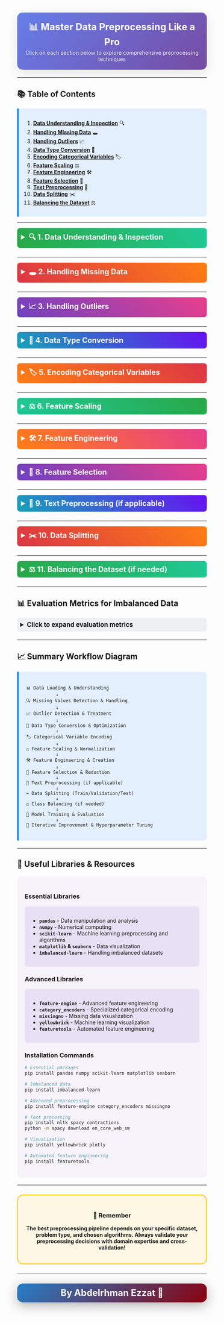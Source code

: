 <div style="background: linear-gradient(135deg, #667eea 0%, #764ba2 100%); 
            color: white; 
            padding: 20px; 
            border-radius: 15px; 
            margin: 20px 0; 
            text-align: center;
            box-shadow: 0 8px 32px rgba(0,0,0,0.1);">
    <h2 style="margin: 0; font-size: 1.8em;">📊 Master Data Preprocessing Like a Pro</h2>
    <p style="margin: 5px 0 0 0; opacity: 0.9;">Click on each section below to explore comprehensive preprocessing techniques</p>
</div>

---

## 📚 **Table of Contents**
<div style="background: rgba(0,123,255,0.1); 
            border-left: 4px solid #007bff; 
            padding: 15px; 
            margin: 15px 0; 
            border-radius: 0 10px 10px 0;">

1. **[Data Understanding & Inspection](#1-data-understanding--inspection)** 🔍
2. **[Handling Missing Data](#2-handling-missing-data)** 🕳️
3. **[Handling Outliers](#3-handling-outliers)** 📈
4. **[Data Type Conversion](#4-data-type-conversion)** 🔄
5. **[Encoding Categorical Variables](#5-encoding-categorical-variables)** 🏷️
6. **[Feature Scaling](#6-feature-scaling)** ⚖️
7. **[Feature Engineering](#7-feature-engineering)** 🛠️
8. **[Feature Selection](#8-feature-selection)** 🎯
9. **[Text Preprocessing](#9-text-preprocessing)** 📝
10. **[Data Splitting](#10-data-splitting)** ✂️
11. **[Balancing the Dataset](#11-balancing-the-dataset)** ⚖️

</div>

---

<details>
<summary style="font-size: 1.4em; font-weight: bold; cursor: pointer; padding: 10px; background: linear-gradient(45deg, #28a745, #20c997); color: white; border-radius: 8px; margin: 10px 0;">
    🔍 1. Data Understanding & Inspection
</summary>

<div style="padding: 20px; background: rgba(40, 167, 69, 0.05); border-radius: 10px; margin: 10px 0;">

### **Purpose** 
Get familiar with your dataset structure and identify potential issues early.

### **🎯 Key Steps**
- Load the dataset using appropriate libraries (`pandas`, `numpy`)
- Understand the structure: `.shape`, `.info()`, `.describe()`
- Visual inspection: `.head()`, `.tail()`, `.sample()`
- Identify data types (numerical, categorical, datetime, text, etc.)
- Check for duplicate records

### **✅ Best Practices**
<div style="background: rgba(255, 193, 7, 0.1); border-left: 4px solid #ffc107; padding: 15px; margin: 15px 0;">

- 👉 **Always start with data profiling**
- 👉 **Document your findings**
- 👉 **Look for patterns in missing data**
- 👉 **Check data consistency across columns**

</div>

### **💻 Code Example**
```python
import pandas as pd
import numpy as np
import matplotlib.pyplot as plt
import seaborn as sns

# Load data
df = pd.read_csv('dataset.csv')

# Basic inspection
print(f"Dataset shape    : {df.shape}")
print(f"Dataset info     : {df.info()}")
print(f"Basic statistics :\n{df.describe()}")
print(f"Random sample    :\n{df.sample(5)}")
print(f"Missing values   :\n{df.isnull().sum()}")
print(f"Duplicated rows  : {df.duplicated().sum()}")

# Visual inspection
display(df.head())
display(df.tail())
display(df.sample(5))  # Random sample

# Quick visualization
fig, axes = plt.subplots(2, 2, figsize=(15, 10))
df.hist(bins=20, ax=axes.flatten()[:len(df.select_dtypes(include=[np.number]).columns)])
plt.tight_layout()
plt.show()
```

</div>
</details>

---

<details>
<summary style="font-size: 1.4em; font-weight: bold; cursor: pointer; padding: 10px; background: linear-gradient(45deg, #dc3545, #fd7e14); color: white; border-radius: 8px; margin: 10px 0;">
    🕳️ 2. Handling Missing Data
</summary>

<div style="padding: 20px; background: rgba(220, 53, 69, 0.05); border-radius: 10px; margin: 10px 0;">

### **Purpose**
Deal with incomplete data that can negatively impact model performance.

### **🔍 Detection Methods**
```python
# Count missing values
df.isnull().sum()
df.isnull().sum().sum()  # Total missing values

# Visualize missing patterns
import missingno as msno
msno.matrix(df)
msno.heatmap(df)
```

### **🛠️ Strategies**

#### **1️⃣ Deletion Approach**
<div style="background: rgba(220, 53, 69, 0.1); border-left: 4px solid #dc3545; padding: 10px; margin: 10px 0;">

- **Drop rows**: When missing data is random and dataset is large ⚠️
- **Drop columns**: When >70% values are missing ⚠️

</div>

#### **2️⃣ Imputation Approach**

**📊 Numerical Data:**
- **Mean** (for normal distribution)
- **Median** (for skewed data, robust to outliers)
- **Mode** (for categorical-like numerical data)

**🏷️ Categorical Data:**
- **Mode** (most frequent value)
- **Create "Unknown" category**

**🚀 Advanced Methods:**
- **KNN Imputation**
- **Iterative Imputation**
- **Forward/Backward fill** (for time series)

### **💻 Implementation**
```python
from sklearn.impute import SimpleImputer, KNNImputer, IterativeImputer
import missingno as msno

# Visualize missing values
msno.matrix(df)
plt.show()

# Simple imputation for numerical data
numerical_cols = df.select_dtypes(include=[np.number]).columns
imputer = SimpleImputer(strategy='median')
df[numerical_cols] = imputer.fit_transform(df[numerical_cols])

# Simple imputation for categorical data
categorical_cols = df.select_dtypes(include=['object']).columns
cat_imputer = SimpleImputer(strategy='most_frequent')
df[categorical_cols] = cat_imputer.fit_transform(df[categorical_cols])

# KNN imputation (more sophisticated)
knn_imputer = KNNImputer(n_neighbors=5)
df_numeric_knn = knn_imputer.fit_transform(df[numerical_cols])

# Iterative imputation
iterative_imputer = IterativeImputer(random_state=42)
df_iterative = iterative_imputer.fit_transform(df[numerical_cols])
```

<div style="background: rgba(13, 202, 240, 0.1); border-left: 4px solid #0dcaf0; padding: 15px; margin: 15px 0;">

**💡 Pro Tip:** Always analyze the **missing data pattern** before choosing a strategy. Random missing data can be imputed, but systematic missing patterns might indicate data collection issues.

</div>

</div>
</details>

---

<details>
<summary style="font-size: 1.4em; font-weight: bold; cursor: pointer; padding: 10px; background: linear-gradient(45deg, #6f42c1, #e83e8c); color: white; border-radius: 8px; margin: 10px 0;">
    📈 3. Handling Outliers
</summary>

<div style="padding: 20px; background: rgba(111, 66, 193, 0.05); border-radius: 10px; margin: 10px 0;">

### **Purpose**
Identify and handle extreme values that can skew model performance.

### **🔍 Detection Methods**

#### **1️⃣ Visual Methods**
```python
import matplotlib.pyplot as plt
import seaborn as sns

# Box plots
plt.figure(figsize=(12, 8))
df.boxplot()
plt.xticks(rotation=45)
plt.show()

# Individual box plots
for col in numerical_cols:
    plt.figure(figsize=(8, 6))
    sns.boxplot(y=df[col])
    plt.title(f'Box Plot: {col}')
    plt.show()

# Scatter plots
sns.pairplot(df[numerical_cols])
plt.show()

# Histograms
df[numerical_cols].hist(bins=20, figsize=(15, 10))
plt.tight_layout()
plt.show()
```

#### **2️⃣ Statistical Methods**

**📐 IQR Method:** Values beyond Q1-1.5×IQR or Q3+1.5×IQR
**📊 Z-Score:** Values with |z-score| > 3
**🎯 Modified Z-Score:** Using median absolute deviation

### **🛠️ Treatment Options**

<div style="display: grid; grid-template-columns: 1fr 1fr; gap: 15px; margin: 15px 0;">

<div style="background: rgba(111, 66, 193, 0.1); padding: 15px; border-radius: 8px;">
<strong>🗑️ Remove</strong><br>
Delete outlier records
</div>

<div style="background: rgba(111, 66, 193, 0.1); padding: 15px; border-radius: 8px;">
<strong>🔒 Cap/Floor</strong><br>
Set to percentile limits
</div>

<div style="background: rgba(111, 66, 193, 0.1); padding: 15px; border-radius: 8px;">
<strong>🔄 Transform</strong><br>
Log, square root, Box-Cox
</div>

<div style="background: rgba(111, 66, 193, 0.1); padding: 15px; border-radius: 8px;">
<strong>📦 Binning</strong><br>
Convert to categorical ranges
</div>

</div>

### **💻 Implementation**
```python
from scipy import stats
from scipy.stats import boxcox
import numpy as np

def detect_outliers_iqr(df, column):
    """Detect outliers using IQR method"""
    Q1 = df[column].quantile(0.25)
    Q3 = df[column].quantile(0.75)
    IQR = Q3 - Q1
    lower_bound = Q1 - 1.5 * IQR
    upper_bound = Q3 + 1.5 * IQR
    
    outliers = df[(df[column] < lower_bound) | (df[column] > upper_bound)]
    return outliers, lower_bound, upper_bound

def detect_outliers_zscore(df, column, threshold=3):
    """Detect outliers using Z-score method"""
    z_scores = np.abs(stats.zscore(df[column]))
    outliers = df[z_scores > threshold]
    return outliers

# Example: Handle outliers in a specific column
column = 'price'  # Replace with your column name

# Method 1: IQR Method
outliers, lower, upper = detect_outliers_iqr(df, column)
print(f"Outliers detected: {len(outliers)}")
print(f"Lower bound: {lower:.2f}, Upper bound: {upper:.2f}")

# Remove outliers
df_clean = df[(df[column] >= lower) & (df[column] <= upper)]

# Method 2: Winsorization (Cap/Floor)
df[column] = np.clip(df[column], lower, upper)

# Method 3: Z-Score Method
z_scores = np.abs(stats.zscore(df[numerical_cols]))
df_zscore = df[(z_scores < 3).all(axis=1)]

# Method 4: Log transformation for skewed data
df[f'{column}_log'] = np.log1p(df[column])  # log1p = log(1+x)

# Method 5: Box-Cox transformation
df[f'{column}_boxcox'], lambda_param = boxcox(df[column] + 1)  # +1 to handle zeros
```

<div style="background: rgba(255, 193, 7, 0.1); border-left: 4px solid #ffc107; padding: 15px; margin: 15px 0;">

**⚠️ Important:** Don't automatically remove all outliers! Some might represent important patterns or rare but valid cases. Always investigate the context before deciding on treatment.

</div>

</div>
</details>

---

<details>
<summary style="font-size: 1.4em; font-weight: bold; cursor: pointer; padding: 10px; background: linear-gradient(45deg, #17a2b8, #6610f2); color: white; border-radius: 8px; margin: 10px 0;">
    🔄 4. Data Type Conversion
</summary>

<div style="padding: 20px; background: rgba(23, 162, 184, 0.05); border-radius: 10px; margin: 10px 0;">

### **Purpose**
Ensure data types are appropriate for analysis and modeling.

### **🔄 Common Conversions**

<div style="background: rgba(23, 162, 184, 0.1); padding: 15px; border-radius: 8px; margin: 15px 0;">

- Convert `object` to `category` for categorical data (saves memory)
- Convert `strings` to `datetime` for temporal data
- Convert `categorical text labels` to `numerical codes`
- Convert `boolean strings` to `actual boolean type`

</div>

### **✅ Benefits**
- ✅ **Improved memory efficiency**
- ✅ **Better performance in operations**
- ✅ **Enables appropriate statistical operations**

### **💻 Implementation**
```python
import pandas as pd
import numpy as np

# Before optimization - check current memory usage
print("Memory usage before optimization:")
print(df.info(memory_usage='deep'))

# 1. Convert to category (saves memory for repeated strings)
categorical_columns = ['gender', 'city', 'product_category']
for col in categorical_columns:
    if col in df.columns:
        df[col] = df[col].astype('category')

# 2. Convert to datetime
date_columns = ['purchase_date', 'birth_date', 'registration_date']
for col in date_columns:
    if col in df.columns:
        df[col] = pd.to_datetime(df[col], errors='coerce')

# 3. Convert boolean strings
boolean_mappings = {
    'is_premium': {'True': True, 'False': False, 'true': True, 'false': False},
    'is_active': {'Yes': True, 'No': False, 'Y': True, 'N': False}
}

for col, mapping in boolean_mappings.items():
    if col in df.columns:
        df[col] = df[col].map(mapping)

# 4. Optimize numeric types
# Downcast integers
int_columns = df.select_dtypes(include=['int64']).columns
for col in int_columns:
    df[col] = pd.to_numeric(df[col], downcast='integer')

# Downcast floats
float_columns = df.select_dtypes(include=['float64']).columns
for col in float_columns:
    df[col] = pd.to_numeric(df[col], downcast='float')

# 5. Handle mixed data types
def smart_convert(series):
    """Intelligently convert series to appropriate data type"""
    # Try numeric first
    try:
        return pd.to_numeric(series)
    except:
        pass
    
    # Try datetime
    try:
        return pd.to_datetime(series)
    except:
        pass
    
    # Try boolean
    if series.nunique() <= 2:
        unique_vals = series.unique()
        if set(unique_vals).issubset({'True', 'False', 'true', 'false', '1', '0', 1, 0}):
            return series.map({'True': True, 'False': False, 'true': True, 'false': False, '1': True, '0': False, 1: True, 0: False})
    
    # Default to category if few unique values
    if series.nunique() / len(series) < 0.5:
        return series.astype('category')
    
    return series

# Apply smart conversion to object columns
object_columns = df.select_dtypes(include=['object']).columns
for col in object_columns:
    df[col] = smart_convert(df[col])

# After optimization - check memory usage
print("\nMemory usage after optimization:")
print(df.info(memory_usage='deep'))

# Create a memory usage comparison function
def compare_memory_usage(df_before, df_after):
    """Compare memory usage before and after optimization"""
    memory_before = df_before.memory_usage(deep=True).sum()
    memory_after = df_after.memory_usage(deep=True).sum()
    reduction = (memory_before - memory_after) / memory_before * 100
    
    print(f"Memory before: {memory_before / 1024**2:.2f} MB")
    print(f"Memory after:  {memory_after / 1024**2:.2f} MB")
    print(f"Reduction:     {reduction:.1f}%")
```

<div style="background: rgba(40, 167, 69, 0.1); border-left: 4px solid #28a745; padding: 15px; margin: 15px 0;">

**🚀 Pro Tip:** Proper data type conversion can reduce memory usage by 50-90% for large datasets, significantly improving processing speed!

</div>

</div>
</details>

---

<details>
<summary style="font-size: 1.4em; font-weight: bold; cursor: pointer; padding: 10px; background: linear-gradient(45deg, #fd7e14, #dc3545); color: white; border-radius: 8px; margin: 10px 0;">
    🏷️ 5. Encoding Categorical Variables
</summary>

<div style="padding: 20px; background: rgba(253, 126, 20, 0.05); border-radius: 10px; margin: 10px 0;">

### **Purpose**
Convert categorical data into numerical format for machine learning algorithms.

### **🎯 Encoding Methods**

#### **1️⃣ Label Encoding**
<div style="background: rgba(253, 126, 20, 0.1); padding: 15px; border-radius: 8px; margin: 15px 0;">

- **Best for:** Ordinal features (with natural order)
- **Creates:** Single column with integer values
- **Example:** Education level (High School=0, Bachelor=1, Master=2, PhD=3)

</div>

#### **2️⃣ One-Hot Encoding**
<div style="background: rgba(253, 126, 20, 0.1); padding: 15px; border-radius: 8px; margin: 15px 0;">

- **Best for:** Nominal features (no natural order)
- **Creates:** Multiple binary columns
- **Example:** Color (Red, Blue, Green) → 3 binary columns

</div>

#### **3️⃣ Target/Mean Encoding**
<div style="background: rgba(253, 126, 20, 0.1); padding: 15px; border-radius: 8px; margin: 15px 0;">

- **Best for:** High cardinality categorical features
- **Risk:** Data leakage if not done properly
- **Use with:** Cross-validation and regularization

</div>

#### **4️⃣ Binary Encoding**
<div style="background: rgba(253, 126, 20, 0.1); padding: 15px; border-radius: 8px; margin: 15px 0;">

- **Best for:** High cardinality features (more efficient than one-hot)
- **Creates:** Log₂(n) binary columns

</div>

### **📦 Installation**
```bash
pip install category_encoders
```

### **💻 Implementation**
```python
from sklearn.preprocessing import LabelEncoder, OneHotEncoder
import category_encoders as ce
import pandas as pd

# Sample data
df = pd.DataFrame({
    'education': ['High School', 'Bachelor', 'Master', 'PhD', 'Bachelor'],
    'color': ['Red', 'Blue', 'Green', 'Red', 'Blue'],
    'city': ['NYC', 'LA', 'Chicago', 'NYC', 'Boston'],
    'target': [0, 1, 1, 0, 1]
})

# 1. Label Encoding (for ordinal data)
le = LabelEncoder()
education_order = ['High School', 'Bachelor', 'Master', 'PhD']
df['education_encoded'] = df['education'].map({v: i for i, v in enumerate(education_order)})

# Alternative using LabelEncoder
le = LabelEncoder()
df['education_le'] = le.fit_transform(df['education'])
print("Label Encoding mapping:", dict(zip(le.classes_, le.transform(le.classes_))))

# 2. One-Hot Encoding
# Method 1: Using pandas get_dummies
df_onehot = pd.get_dummies(df, columns=['color'], prefix='color', drop_first=True)

# Method 2: Using sklearn OneHotEncoder
ohe = OneHotEncoder(sparse_output=False, drop='first')
color_encoded = ohe.fit_transform(df[['color']])
color_columns = [f'color_{cat}' for cat in ohe.categories_[0][1:]]  # Skip first due to drop='first'
df_ohe = pd.concat([df, pd.DataFrame(color_encoded, columns=color_columns)], axis=1)

# 3. Target Encoding (use with caution - potential data leakage)
target_encoder = ce.TargetEncoder()
df['city_target_encoded'] = target_encoder.fit_transform(df['city'], df['target'])

# 4. Binary Encoding (for high cardinality)
binary_encoder = ce.BinaryEncoder()
df_binary = binary_encoder.fit_transform(df['city'])
df = pd.concat([df, df_binary], axis=1)

# 5. Advanced: Frequency Encoding
def frequency_encoding(series):
    """Encode categories by their frequency"""
    frequency_map = series.value_counts().to_dict()
    return series.map(frequency_map)

df['city_frequency'] = frequency_encoding(df['city'])

# 6. Advanced: Mean Encoding with Cross-Validation (safer)
from sklearn.model_selection import KFold

def safe_target_encoding(X, y, column, n_splits=5):
    """Target encoding with cross-validation to prevent leakage"""
    kf = KFold(n_splits=n_splits, shuffle=True, random_state=42)
    encoded = np.zeros(len(X))
    
    for train_idx, val_idx in kf.split(X):
        train_mean = y.iloc[train_idx].groupby(X[column].iloc[train_idx]).mean()
        encoded[val_idx] = X[column].iloc[val_idx].map(train_mean)
    
    return encoded

# Example usage
df['city_safe_target'] = safe_target_encoding(df, df['target'], 'city')

print("Encoding Results:")
print(df.head())
```

### **📊 Comparison Table**

| Method | Use Case | Pros | Cons |
|--------|----------|------|------|
| **Label Encoding** | Ordinal data | Simple, memory efficient | Assumes order, may mislead algorithms |
| **One-Hot Encoding** | Nominal data (low cardinality) | No false relationships | High dimensionality, sparse matrices |
| **Target Encoding** | High cardinality | Compact, captures target relationship | Risk of overfitting, leakage |
| **Binary Encoding** | High cardinality | More compact than one-hot | Less interpretable |

<div style="background: rgba(220, 53, 69, 0.1); border-left: 4px solid #dc3545; padding: 15px; margin: 15px 0;">

**⚠️ Critical:** Always apply the same encoding transformations to both training and test data using the same fitted encoder to avoid data leakage!

</div>

</div>
</details>

---

<details>
<summary style="font-size: 1.4em; font-weight: bold; cursor: pointer; padding: 10px; background: linear-gradient(45deg, #20c997, #28a745); color: white; border-radius: 8px; margin: 10px 0;">
    ⚖️ 6. Feature Scaling
</summary>

<div style="padding: 20px; background: rgba(32, 201, 151, 0.05); border-radius: 10px; margin: 10px 0;">

### **Purpose**
Normalize feature ranges to prevent algorithms from being biased toward features with larger scales.

### **🎯 When Needed**
<div style="background: rgba(32, 201, 151, 0.1); padding: 15px; border-radius: 8px; margin: 15px 0;">

**✅ Scaling Required:**
- **Distance-based algorithms:** KNN, K-Means, SVM
- **Gradient-based algorithms:** Neural Networks, Logistic Regression
- **Regularized algorithms:** Ridge, Lasso, Elastic Net

**❌ Scaling NOT Needed:**
- **Tree-based algorithms:** Random Forest, Decision Trees, XGBoost

</div>

### **📏 Scaling Methods**

#### **1️⃣ MinMaxScaler**
- **Range:** [0, 1]
- **Formula:** (x - min) / (max - min)
- **Best for:** Bounded data, when you know min/max

#### **2️⃣ StandardScaler (Z-score)**
- **Range:** Mean=0, Std=1
- **Formula:** (x - mean) / std
- **Best for:** Normally distributed data

#### **3️⃣ RobustScaler**
- **Uses:** Median and IQR instead of mean and std
- **Best for:** Data with outliers

### **⚠️ Critical Rule**
<div style="background: rgba(220, 53, 69, 0.1); border-left: 4px solid #dc3545; padding: 15px; margin: 15px 0;">

**⚠️ Remember:** Always fit the scaler on training data only, then transform both training and test data to prevent data leakage!

</div>

### **💻 Implementation**
```python
from sklearn.preprocessing import MinMaxScaler, StandardScaler, RobustScaler
from sklearn.model_selection import train_test_split
import matplotlib.pyplot as plt
import seaborn as sns

# Sample data preparation
X, y = df.drop('target', axis=1), df['target']
X_train, X_test, y_train, y_test = train_test_split(X, y, test_size=0.2, random_state=42)

# Select numerical columns for scaling
numerical_cols = X.select_dtypes(include=[np.number]).columns.tolist()

# 1. MinMax Scaling
minmax_scaler = MinMaxScaler()
minmax_scaler.fit(X_train[numerical_cols])  # Fit only on training data

X_train_minmax = X_train.copy()
X_test_minmax = X_test.copy()
X_train_minmax[numerical_cols] = minmax_scaler.transform(X_train[numerical_cols])
X_test_minmax[numerical_cols] = minmax_scaler.transform(X_test[numerical_cols])

# 2. Standard Scaling
std_scaler = StandardScaler()
std_scaler.fit(X_train[numerical_cols])

X_train_std = X_train.copy()
X_test_std = X_test.copy()
X_train_std[numerical_cols] = std_scaler.transform(X_train[numerical_cols])
X_test_std[numerical_cols] = std_scaler.transform(X_test[numerical_cols])

# 3. Robust Scaling
robust_scaler = RobustScaler()
robust_scaler.fit(X_train[numerical_cols])

X_train_robust = X_train.copy()
X_test_robust = X_test.copy()
X_train_robust[numerical_cols] = robust_scaler.transform(X_train[numerical_cols])
X_test_robust[numerical_cols] = robust_scaler.transform(X_test[numerical_cols])

# Visualization function
def plot_scaling_comparison(original, minmax, standard, robust, feature_name):
    """Compare different scaling methods visually"""
    fig, axes = plt.subplots(2, 2, figsize=(15, 10))
    
    # Original
    axes[0,0].hist(original, bins=30, alpha=0.7)
    axes[0,0].set_title(f'Original {feature_name}')
    axes[0,0].set_ylabel('Frequency')
    
    # MinMax
    axes[0,1].hist(minmax, bins=30, alpha=0.7, color='orange')
    axes[0,1].set_title(f'MinMax Scaled {feature_name}')
    
    # Standard
    axes[1,0].hist(standard, bins=30, alpha=0.7, color='green')
    axes[1,0].set_title(f'Standard Scaled {feature_name}')
    axes[1,0].set_ylabel('Frequency')
    
    # Robust
    axes[1,1].hist(robust, bins=30, alpha=0.7, color='red')
    axes[1,1].set_title(f'Robust Scaled {feature_name}')
    
    plt.tight_layout()
    plt.show()

# Example visualization (replace 'feature_name' with actual column)
if len(numerical_cols) > 0:
    feature = numerical_cols[0]
    plot_scaling_comparison(
        X_train[feature],
        X_train_minmax[feature],
        X_train_std[feature],
        X_train_robust[feature],
        feature
    )

# Statistical comparison
def scaling_stats(original, scaled, method_name):
    """Print statistics for scaled data"""
    print(f"\n{method_name} Scaling Statistics:")
    print(f"Original - Mean: {original.mean():.3f}, Std: {original.std():.3f}")
    print(f"Scaled   - Mean: {scaled.mean():.3f}, Std: {scaled.std():.3f}")
    print(f"Scaled   - Min: {scaled.min():.3f}, Max: {scaled.max():.3f}")

# Compare all scaling methods
for feature in numerical_cols[:1]:  # Compare first numerical feature
    scaling_stats(X_train[feature], X_train_minmax[feature], "MinMax")
    scaling_stats(X_train[feature], X_train_std[feature], "Standard")
    scaling_stats(X_train[feature], X_train_robust[feature], "Robust")
```

### **🎯 Choosing the Right Scaler**

<div style="background: rgba(23, 162, 184, 0.1); padding: 15px; border-radius: 8px; margin: 15px 0;">

| **Scaler** | **Best For** | **Pros** | **Cons** |
|------------|-------------|----------|----------|
| **MinMaxScaler** | Bounded features, uniform distribution | Fixed range [0,1], preserves relationships | Sensitive to outliers |
| **StandardScaler** | Normal distribution, no outliers | Centers data, unit variance | Assumes normal distribution |
| **RobustScaler** | Features with outliers | Robust to outliers | May not scale to [0,1] |

</div>


</div>

</div>
</details>

---

<details>
<summary style="font-size: 1.4em; font-weight: bold; cursor: pointer; padding: 10px; background: linear-gradient(45deg, #fd7e14, #e83e8c); color: white; border-radius: 8px; margin: 10px 0;">
    🛠️ 7. Feature Engineering
</summary>

<div style="padding: 20px; background: rgba(253, 126, 20, 0.05); border-radius: 10px; margin: 10px 0;">

### **Purpose**
Create new features from existing ones to improve model performance and capture domain knowledge.

### **🎯 Common Techniques**

#### **1️⃣ Mathematical Operations**
<div style="background: rgba(253, 126, 20, 0.1); padding: 15px; border-radius: 8px; margin: 15px 0;">

- **Ratios:** income/expense, price/sqft
- **Differences:** current_price - previous_price  
- **Products:** length × width for area
- **Powers:** x², √x for non-linear relationships

</div>

#### **2️⃣ Date/Time Features**
<div style="background: rgba(253, 126, 20, 0.1); padding: 15px; border-radius: 8px; margin: 15px 0;">

- **Extract:** year, month, day, hour, day_of_week
- **Create:** is_weekend, is_holiday, days_since_event
- **Cyclical:** sin/cos transformations for hours, months

</div>

#### **3️⃣ Text Features**
<div style="background: rgba(253, 126, 20, 0.1); padding: 15px; border-radius: 8px; margin: 15px 0;">

- **Length:** character count, word count
- **Patterns:** email domains, phone area codes
- **Sentiment:** positive/negative scoring

</div>

#### **4️⃣ Binning/Discretization**
<div style="background: rgba(253, 126, 20, 0.1); padding: 15px; border-radius: 8px; margin: 15px 0;">

- **Age groups:** 0-18, 19-35, 36-50, 50+
- **Income brackets:** Low, Medium, High
- **Performance tiers:** A, B, C grades

</div>

#### **5️⃣ Polynomial Features**
<div style="background: rgba(253, 126, 20, 0.1); padding: 15px; border-radius: 8px; margin: 15px 0;">

- **Powers:** x², x³ for non-linear patterns
- **Interactions:** x₁×x₂ for feature combinations

</div>

### **🔧 Advanced Tools**
<div style="background: rgba(23, 162, 184, 0.1); border-left: 4px solid #17a2b8; padding: 15px; margin: 15px 0;">

👍 You can also use **Featuretools** for automatic feature engineering

</div>

### **💻 Implementation**
```python
from sklearn.preprocessing import PolynomialFeatures
import pandas as pd
import numpy as np

# Date feature engineering
df['year'] = df['date'].dt.year
df['month'] = df['date'].dt.month
df['day_of_week'] = df['date'].dt.dayofweek
df['is_weekend'] = df['date'].dt.dayofweek >= 5
df['quarter'] = df['date'].dt.quarter

# Cyclical features for time
df['month_sin'] = np.sin(2 * np.pi * df['month'] / 12)
df['month_cos'] = np.cos(2 * np.pi * df['month'] / 12)

# Mathematical operations
df['bmi'] = df['weight'] / (df['height'] ** 2)
df['price_per_sqft'] = df['price'] / df['area']
df['income_expense_ratio'] = df['income'] / df['expense']

# Text features
df['text_length'] = df['description'].str.len()
df['word_count'] = df['description'].str.split().str.len()
df['email_domain'] = df['email'].str.split('@').str[1]

# Binning
df['age_group'] = pd.cut(df['age'], 
                        bins=[0, 18, 35, 50, 100], 
                        labels=['Child', 'Young', 'Adult', 'Senior'])

df['income_bracket'] = pd.qcut(df['income'], 
                              q=3, 
                              labels=['Low', 'Medium', 'High'])

# Polynomial features
poly = PolynomialFeatures(degree=2, include_bias=False)
poly_features = poly.fit_transform(df[['feature1', 'feature2']])
poly_feature_names = poly.get_feature_names_out(['feature1', 'feature2'])

# Create polynomial dataframe
poly_df = pd.DataFrame(poly_features, columns=poly_feature_names)
```

### **💡 Feature Engineering Tips**

<div style="background: rgba(40, 167, 69, 0.1); border-left: 4px solid #28a745; padding: 15px; margin: 15px 0;">

**✅ Best Practices:**
- **Domain Knowledge:** Use business understanding to create meaningful features
- **Validation:** Always validate new features improve model performance  
- **Correlation Check:** Remove highly correlated engineered features
- **Feature Importance:** Use tree-based models to identify valuable features

</div>

</div>
</details>

---

<details>
<summary style="font-size: 1.4em; font-weight: bold; cursor: pointer; padding: 10px; background: linear-gradient(45deg, #6f42c1, #e83e8c); color: white; border-radius: 8px; margin: 10px 0;">
    🎯 8. Feature Selection
</summary>

<div style="padding: 20px; background: rgba(111, 66, 193, 0.05); border-radius: 10px; margin: 10px 0;">

### **Purpose**
Select the most relevant features to improve model performance and reduce overfitting.

### **✅ Benefits**
<div style="background: rgba(111, 66, 193, 0.1); padding: 15px; border-radius: 8px; margin: 15px 0;">

- ✅ **Reduces overfitting**
- ✅ **Improves model interpretability**  
- ✅ **Decreases training time**
- ✅ **Reduces storage requirements**

</div>

### **🔍 Selection Methods**

#### **1️⃣ Filter Methods (Statistical)**
<div style="background: rgba(111, 66, 193, 0.1); padding: 15px; border-radius: 8px; margin: 15px 0;">

- **Correlation Matrix:** Remove highly correlated features (>0.95)
- **Chi-square Test:** For categorical features vs categorical target
- **ANOVA F-test:** For numerical features vs categorical target  
- **Mutual Information:** Measures dependency between features and target

</div>

#### **2️⃣ Wrapper Methods**
<div style="background: rgba(111, 66, 193, 0.1); padding: 15px; border-radius: 8px; margin: 15px 0;">

- **Recursive Feature Elimination (RFE):** Iteratively remove features
- **Forward/Backward Selection:** Add/remove features stepwise

</div>

#### **3️⃣ Embedded Methods**
<div style="background: rgba(111, 66, 193, 0.1); padding: 15px; border-radius: 8px; margin: 15px 0;">

- **L1 Regularization (Lasso):** Automatically selects features
- **Tree-based Feature Importance:** From Random Forest, XGBoost

</div>

### **🔧 Advanced Tip**
<div style="background: rgba(23, 162, 184, 0.1); border-left: 4px solid #17a2b8; padding: 15px; margin: 15px 0;">

You can also use **SelectFromModel** with **Lasso** for automatic feature selection

</div>

### **💻 Implementation**
```python
from sklearn.feature_selection import SelectKBest, chi2, f_classif, RFE, SelectFromModel
from sklearn.ensemble import RandomForestClassifier
from sklearn.linear_model import Lasso
import seaborn as sns
import numpy as np

# 1. Correlation Analysis
corr_matrix = df.corr()
plt.figure(figsize=(12, 10))
sns.heatmap(corr_matrix, annot=True, cmap='coolwarm', center=0)
plt.title('Feature Correlation Matrix')
plt.show()

# Remove highly correlated features
def remove_correlated_features(df, threshold=0.95):
    """Remove features with correlation > threshold"""
    corr_matrix = df.corr().abs()
    upper_triangle = corr_matrix.where(
        np.triu(np.ones(corr_matrix.shape), k=1).astype(bool))
    
    high_corr_features = [column for column in upper_triangle.columns 
                         if any(upper_triangle[column] > threshold)]
    
    return df.drop(columns=high_corr_features), high_corr_features

df_reduced, removed_features = remove_correlated_features(df[numerical_cols])
print(f"Removed highly correlated features: {removed_features}")

# 2. Chi-square for categorical features
chi2_selector = SelectKBest(chi2, k=10)
X_chi2 = chi2_selector.fit_transform(X_categorical, y)
chi2_scores = chi2_selector.scores_
chi2_features = X_categorical.columns[chi2_selector.get_support()]

print("Top Chi-square features:")
feature_scores = list(zip(chi2_features, chi2_scores[chi2_selector.get_support()]))
for feature, score in sorted(feature_scores, key=lambda x: x[1], reverse=True):
    print(f"{feature}: {score:.2f}")

# 3. ANOVA F-test for numerical features
f_selector = SelectKBest(f_classif, k=10)
X_f = f_selector.fit_transform(X_numerical, y)
f_scores = f_selector.scores_
f_features = X_numerical.columns[f_selector.get_support()]

# 4. RFE with Random Forest
rf = RandomForestClassifier(n_estimators=100, random_state=42)
rfe = RFE(estimator=rf, n_features_to_select=10, step=1)
X_rfe = rfe.fit_transform(X, y)

selected_features_rfe = X.columns[rfe.support_]
feature_ranking = rfe.ranking_

print("RFE Selected Features:")
for i, feature in enumerate(selected_features_rfe):
    print(f"{feature}: Rank {feature_ranking[X.columns.get_loc(feature)]}")

# 5. Lasso Feature Selection
lasso = Lasso(alpha=0.01, random_state=42)
lasso_selector = SelectFromModel(lasso)
X_lasso = lasso_selector.fit_transform(X, y)

selected_features_lasso = X.columns[lasso_selector.get_support()]
print(f"Lasso selected {len(selected_features_lasso)} features:")
print(selected_features_lasso.tolist())

# 6. Feature Importance from Random Forest
rf.fit(X, y)
feature_importance = pd.DataFrame({
    'feature': X.columns,
    'importance': rf.feature_importances_
}).sort_values('importance', ascending=False)

print("Top 10 Important Features:")
print(feature_importance.head(10))

# Visualization
plt.figure(figsize=(10, 8))
top_features = feature_importance.head(15)
sns.barplot(data=top_features, y='feature', x='importance')
plt.title('Top 15 Feature Importances (Random Forest)')
plt.xlabel('Importance Score')
plt.tight_layout()
plt.show()
```

### **📊 Feature Selection Comparison**

<div style="background: rgba(111, 66, 193, 0.1); padding: 15px; border-radius: 8px; margin: 15px 0;">

| **Method** | **Type** | **Best For** | **Pros** | **Cons** |
|------------|----------|--------------|----------|----------|
| **Correlation** | Filter | Linear relationships | Fast, simple | Misses non-linear relationships |
| **Chi-square** | Filter | Categorical features | Statistical significance | Only for categorical |
| **ANOVA F-test** | Filter | Numerical features | Statistical foundation | Assumes normal distribution |
| **RFE** | Wrapper | Any algorithm | Algorithm-specific | Computationally expensive |
| **Lasso** | Embedded | Linear models | Automatic selection | Linear assumptions |
| **Tree Importance** | Embedded | Tree models | Handles non-linearity | Model-specific |

</div>

</div>
</details>

---

<details>
<summary style="font-size: 1.4em; font-weight: bold; cursor: pointer; padding: 10px; background: linear-gradient(45deg, #17a2b8, #6610f2); color: white; border-radius: 8px; margin: 10px 0;">
    📝 9. Text Preprocessing (if applicable)
</summary>

<div style="padding: 20px; background: rgba(23, 162, 184, 0.05); border-radius: 10px; margin: 10px 0;">

### **Purpose**
Clean and prepare text data for NLP and machine learning tasks.

### **🔄 Common Steps**

#### **1️⃣ Basic Cleaning**
<div style="background: rgba(23, 162, 184, 0.1); padding: 15px; border-radius: 8px; margin: 15px 0;">

- **Lowercasing:** Convert all text to lowercase
- **Remove punctuation:** Clean special characters  
- **Remove extra whitespace:** Handle spacing issues
- **Handle encoding:** Fix UTF-8, ASCII issues

</div>

#### **2️⃣ Tokenization**
<div style="background: rgba(23, 162, 184, 0.1); padding: 15px; border-radius: 8px; margin: 15px 0;">

- **Split text:** Into individual words/tokens
- **Handle contractions:** don't → do not

</div>

#### **3️⃣ Stopwords Removal**
<div style="background: rgba(23, 162, 184, 0.1); padding: 15px; border-radius: 8px; margin: 15px 0;">

- **Remove common words:** the, and, or, etc.
- **Language-specific:** Use appropriate stopword lists

</div>

#### **4️⃣ Normalization**
<div style="background: rgba(23, 162, 184, 0.1); padding: 15px; border-radius: 8px; margin: 15px 0;">

- **Stemming:** Reduce words to root form (running → run)
- **Lemmatization:** Reduce to dictionary form (better → good)

</div>

#### **5️⃣ Vectorization**
<div style="background: rgba(23, 162, 184, 0.1); padding: 15px; border-radius: 8px; margin: 15px 0;">

- **Bag of Words:** Count frequency of words
- **TF-IDF:** Term frequency-inverse document frequency  
- **Word Embeddings:** Word2Vec, GloVe, FastText

</div>

### **🔧 Advanced Tools**
<div style="background: rgba(40, 167, 69, 0.1); border-left: 4px solid #28a745; padding: 15px; margin: 15px 0;">

👉 You can also use **Contractions** for fixing contractions in text  
👉 You can also use **spaCy** for more advanced text processing

</div>

### **💻 Implementation**
```python
import nltk
from nltk.corpus import stopwords
from nltk.stem import PorterStemmer, WordNetLemmatizer
from sklearn.feature_extraction.text import TfidfVectorizer, CountVectorizer
import re
import contractions
import spacy

# Download required NLTK data
nltk.download('stopwords')
nltk.download('wordnet')
nltk.download('punkt')

# Initialize tools
stop_words = set(stopwords.words('english'))
stemmer = PorterStemmer()
lemmatizer = WordNetLemmatizer()

def preprocess_text(text, use_lemmatizer=False):
    """Comprehensive text preprocessing function"""
    # Handle contractions
    text = contractions.fix(text)
    
    # Lowercase
    text = text.lower()
    
    # Remove URLs, emails, and special patterns
    text = re.sub(r'http\S+|www\S+|https\S+', '', text, flags=re.MULTILINE)
    text = re.sub(r'\S+@\S+', '', text)
    
    # Remove punctuation and numbers
    text = re.sub(r'[^a-zA-Z\s]', '', text)
    
    # Remove extra whitespace
    text = re.sub(r'\s+', ' ', text).strip()
    
    # Tokenize
    tokens = text.split()
    
    # Remove stopwords and apply stemming/lemmatization
    if use_lemmatizer:
        tokens = [lemmatizer.lemmatize(word) for word in tokens 
                 if word not in stop_words and len(word) > 2]
    else:
        tokens = [stemmer.stem(word) for word in tokens 
                 if word not in stop_words and len(word) > 2]
    
    return ' '.join(tokens)

# Apply preprocessing
df['cleaned_text'] = df['text'].apply(lambda x: preprocess_text(x, use_lemmatizer=True))

# Advanced preprocessing with spaCy
nlp = spacy.load('en_core_web_sm')

def spacy_preprocess(text):
    """Advanced preprocessing using spaCy"""
    doc = nlp(text)
    
    # Extract lemmatized tokens, remove stop words and punctuation
    tokens = [token.lemma_.lower() for token in doc 
             if not token.is_stop and not token.is_punct 
             and not token.is_space and len(token.text) > 2]
    
    return ' '.join(tokens)

df['spacy_cleaned'] = df['text'].apply(spacy_preprocess)

# Vectorization
# 1. Bag of Words
bow_vectorizer = CountVectorizer(max_features=1000, ngram_range=(1, 2))
bow_features = bow_vectorizer.fit_transform(df['cleaned_text'])

# 2. TF-IDF
tfidf_vectorizer = TfidfVectorizer(max_features=1000, ngram_range=(1, 2), 
                                  min_df=2, max_df=0.95)
tfidf_features = tfidf_vectorizer.fit_transform(df['cleaned_text'])

# Get feature names
bow_feature_names = bow_vectorizer.get_feature_names_out()
tfidf_feature_names = tfidf_vectorizer.get_feature_names_out()

print(f"Bag of Words features: {bow_features.shape}")
print(f"TF-IDF features: {tfidf_features.shape}")

# Feature analysis
def analyze_text_features(vectorizer, features, feature_names, top_n=10):
    """Analyze most important text features"""
    # Sum features across all documents
    feature_sums = np.array(features.sum(axis=0)).flatten()
    
    # Create feature importance dataframe
    feature_importance = pd.DataFrame({
        'feature': feature_names,
        'importance': feature_sums
    }).sort_values('importance', ascending=False)
    
    print(f"Top {top_n} most frequent features:")
    print(feature_importance.head(top_n))
    
    return feature_importance

# Analyze features
bow_importance = analyze_text_features(bow_vectorizer, bow_features, bow_feature_names)
tfidf_importance = analyze_text_features(tfidf_vectorizer, tfidf_features, tfidf_feature_names)
```

### **📊 Text Preprocessing Comparison**

<div style="background: rgba(23, 162, 184, 0.1); padding: 15px; border-radius: 8px; margin: 15px 0;">

| **Method** | **Purpose** | **Pros** | **Cons** |
|------------|-------------|----------|----------|
| **Stemming** | Root form reduction | Fast, simple | Can be aggressive, lose meaning |
| **Lemmatization** | Dictionary form | Maintains meaning | Slower, requires POS tags |
| **Bag of Words** | Word frequency | Simple, interpretable | Loses word order, sparse |
| **TF-IDF** | Weighted frequency | Reduces common word impact | Still loses context |
| **Word Embeddings** | Dense representations | Captures semantics | Requires pre-training |

</div>

</div>
</details>

---

<details>
<summary style="font-size: 1.4em; font-weight: bold; cursor: pointer; padding: 10px; background: linear-gradient(45deg, #dc3545, #fd7e14); color: white; border-radius: 8px; margin: 10px 0;">
    ✂️ 10. Data Splitting
</summary>

<div style="padding: 20px; background: rgba(220, 53, 69, 0.05); border-radius: 10px; margin: 10px 0;">

### **Purpose**
Separate data into training and testing sets to evaluate model performance on unseen data.

### **📊 Common Split Ratios**
<div style="background: rgba(220, 53, 69, 0.1); padding: 15px; border-radius: 8px; margin: 15px 0;">

- **80/20** (Train/Test)
- **70/30** (Train/Test)  
- **60/20/20** (Train/Validation/Test)

</div>

### **🔄 Types of Splitting**

#### **1️⃣ Random Split**
<div style="background: rgba(220, 53, 69, 0.1); padding: 15px; border-radius: 8px; margin: 15px 0;">

- **Good for:** Independent observations
- **Use:** `train_test_split()`

</div>

#### **2️⃣ Stratified Split**
<div style="background: rgba(220, 53, 69, 0.1); padding: 15px; border-radius: 8px; margin: 15px 0;">

- **Good for:** Imbalanced datasets
- **Maintains:** Class distribution in both sets

</div>

#### **3️⃣ Time-based Split**
<div style="background: rgba(220, 53, 69, 0.1); padding: 15px; border-radius: 8px; margin: 15px 0;">

- **Good for:** Time series data
- **Rule:** Train on past, test on future

</div>

#### **4️⃣ Cross-validation**
<div style="background: rgba(220, 53, 69, 0.1); padding: 15px; border-radius: 8px; margin: 15px 0;">

- **K-fold:** Split data into k folds
- **Stratified K-fold:** Maintains class distribution
- **Time series split:** Respects temporal order

</div>

### **⚠️ Important Note**
<div style="background: rgba(255, 193, 7, 0.1); border-left: 4px solid #ffc107; padding: 15px; margin: 15px 0;">

Use `cross_val_score` or `cross_validate` for model evaluation across folds.

</div>

### **💻 Implementation**
```python
from sklearn.model_selection import (train_test_split, StratifiedKFold, 
                                   TimeSeriesSplit, cross_val_score, 
                                   GridSearchCV)
import numpy as np

# 1. Basic random split
X_train, X_test, y_train, y_test = train_test_split(
    X, y, test_size=0.2, random_state=42)

print(f"Training set size: {X_train.shape}")
print(f"Test set size: {X_test.shape}")

# 2. Stratified split for imbalanced data
X_train_strat, X_test_strat, y_train_strat, y_test_strat = train_test_split(
    X, y, test_size=0.2, stratify=y, random_state=42)

# Check class distribution
print("Original distribution:", np.bincount(y) / len(y))
print("Training distribution:", np.bincount(y_train_strat) / len(y_train_strat))
print("Test distribution:", np.bincount(y_test_strat) / len(y_test_strat))

# 3. Three-way split (Train/Validation/Test)
X_temp, X_test, y_temp, y_test = train_test_split(
    X, y, test_size=0.2, random_state=42, stratify=y)

X_train, X_val, y_train, y_val = train_test_split(
    X_temp, y_temp, test_size=0.25, random_state=42, stratify=y_temp)  # 0.25 * 0.8 = 0.2

print(f"Training: {len(X_train)} ({len(X_train)/len(X)*100:.1f}%)")
print(f"Validation: {len(X_val)} ({len(X_val)/len(X)*100:.1f}%)")
print(f"Test: {len(X_test)} ({len(X_test)/len(X)*100:.1f}%)")

# 4. Time series split
if 'date' in df.columns:
    # Sort by date
    df_sorted = df.sort_values('date')
    
    # Manual time-based split
    train_size = int(0.8 * len(df_sorted))
    train_data = df_sorted[:train_size]
    test_data = df_sorted[train_size:]
    
    print(f"Training period: {train_data['date'].min()} to {train_data['date'].max()}")
    print(f"Test period: {test_data['date'].min()} to {test_data['date'].max()}")

# Time series cross-validation
tscv = TimeSeriesSplit(n_splits=5)
for fold, (train_idx, test_idx) in enumerate(tscv.split(X)):
    X_train_fold, X_test_fold = X.iloc[train_idx], X.iloc[test_idx]
    y_train_fold, y_test_fold = y.iloc[train_idx], y.iloc[test_idx]
    
    print(f"Fold {fold+1}: Train size={len(X_train_fold)}, Test size={len(X_test_fold)}")

# 5. K-Fold Cross-Validation
from sklearn.ensemble import RandomForestClassifier

# Standard K-Fold
cv_scores = cross_val_score(RandomForestClassifier(random_state=42), 
                           X, y, cv=5, scoring='accuracy')
print(f"CV Accuracy: {cv_scores.mean():.3f} (+/- {cv_scores.std() * 2:.3f})")

# Stratified K-Fold
skf = StratifiedKFold(n_splits=5, shuffle=True, random_state=42)
strat_scores = cross_val_score(RandomForestClassifier(random_state=42), 
                              X, y, cv=skf, scoring='accuracy')
print(f"Stratified CV Accuracy: {strat_scores.mean():.3f} (+/- {strat_scores.std() * 2:.3f})")

# 6. Cross-validation with multiple metrics
from sklearn.model_selection import cross_validate

scoring = ['accuracy', 'precision_macro', 'recall_macro', 'f1_macro']
cv_results = cross_validate(RandomForestClassifier(random_state=42), 
                           X, y, cv=5, scoring=scoring)

for metric in scoring:
    scores = cv_results[f'test_{metric}']
    print(f"{metric.upper()}: {scores.mean():.3f} (+/- {scores.std() * 2:.3f})")
```

### **📊 Cross-Validation Strategies**

<div style="background: rgba(220, 53, 69, 0.1); padding: 15px; border-radius: 8px; margin: 15px 0;">

| **Strategy** | **Use Case** | **Pros** | **Cons** |
|--------------|--------------|----------|----------|
| **K-Fold** | General purpose | Robust estimates | May not preserve class distribution |
| **Stratified K-Fold** | Imbalanced data | Preserves class ratios | Requires categorical target |
| **Time Series Split** | Temporal data | Respects time order | Smaller training sets in early folds |
| **Leave-One-Out** | Small datasets | Maximum training data | Computationally expensive |

</div>

</div>
</details>

---

<details>
<summary style="font-size: 1.4em; font-weight: bold; cursor: pointer; padding: 10px; background: linear-gradient(45deg, #28a745, #20c997); color: white; border-radius: 8px; margin: 10px 0;">
    ⚖️ 11. Balancing the Dataset (if needed)
</summary>

<div style="padding: 20px; background: rgba(40, 167, 69, 0.05); border-radius: 10px; margin: 10px 0;">

### **Purpose**
Address class imbalance that can lead to biased model predictions.

### **🎯 When to Use**
<div style="background: rgba(40, 167, 69, 0.1); padding: 15px; border-radius: 8px; margin: 15px 0;">

- 👉 **Imbalanced classification problems**
- 👉 **Minority class < 10–20% of total data**
- 👉 **When accuracy alone is not sufficient** (e.g., fraud detection, medical diagnosis)

</div>

### **🔄 Techniques**

#### **1️⃣ Oversampling**
<div style="background: rgba(40, 167, 69, 0.1); padding: 15px; border-radius: 8px; margin: 15px 0;">

- **SMOTE** (Synthetic Minority Oversampling Technique): Creates synthetic samples from the minority class
- **ADASYN**: Adaptive version of SMOTE, focuses more on difficult examples
- **Random Oversampling**: Duplicates existing samples from the minority class
- **BorderlineSMOTE**: Oversamples near the decision boundary

</div>

#### **2️⃣ Undersampling**
<div style="background: rgba(40, 167, 69, 0.1); padding: 15px; border-radius: 8px; margin: 15px 0;">

- **Random Undersampling**: Removes samples from the majority class
- **Tomek Links**: Removes majority samples that are borderline
- **Edited Nearest Neighbors**: Removes noisy or ambiguous samples

</div>

#### **3️⃣ Algorithmic Approaches**
<div style="background: rgba(40, 167, 69, 0.1); padding: 15px; border-radius: 8px; margin: 15px 0;">

- **Class Weights**: Increase penalty for misclassifying minority class
- **Cost-sensitive Learning**: Custom loss functions for imbalance
- **Ensemble Methods**: Use balanced subsets in ensemble models (e.g., BalancedRandomForest)

</div>

### **🔄 Avoiding Data Leakage with imblearn.pipeline**

<div style="background: rgba(220, 53, 69, 0.1); border-left: 4px solid #dc3545; padding: 15px; margin: 15px 0;">

When oversampling is done **before** splitting data (train/test), it leaks information from the test set into training.  
To prevent this, use `imblearn.pipeline.Pipeline` to perform oversampling **inside the cross-validation loop**:

</div>

### **💻 Implementation**
```python
from imblearn.over_sampling import SMOTE, ADASYN, RandomOverSampler, BorderlineSMOTE
from imblearn.under_sampling import RandomUnderSampler, TomekLinks, EditedNearestNeighbours
from imblearn.pipeline import Pipeline
from sklearn.ensemble import RandomForestClassifier
from sklearn.model_selection import cross_val_score
from collections import Counter
import numpy as np

# Check original distribution
print("Original distribution:", Counter(y))

# 1. SMOTE Oversampling
smote = SMOTE(random_state=42)
X_smote, y_smote = smote.fit_resample(X, y)
print("After SMOTE:", Counter(y_smote))

# 2. ADASYN (Adaptive Synthetic Sampling)
adasyn = ADASYN(random_state=42)
X_adasyn, y_adasyn = adasyn.fit_resample(X, y)
print("After ADASYN:", Counter(y_adasyn))

# 3. Random Oversampling
ros = RandomOverSampler(random_state=42)
X_ros, y_ros = ros.fit_resample(X, y)
print("After Random Oversampling:", Counter(y_ros))

# 4. Borderline SMOTE
borderline_smote = BorderlineSMOTE(random_state=42)
X_borderline, y_borderline = borderline_smote.fit_resample(X, y)
print("After Borderline SMOTE:", Counter(y_borderline))

# 5. Random Undersampling
rus = RandomUnderSampler(random_state=42)
X_rus, y_rus = rus.fit_resample(X, y)
print("After Random Undersampling:", Counter(y_rus))

# 6. Tomek Links
tomek = TomekLinks()
X_tomek, y_tomek = tomek.fit_resample(X, y)
print("After Tomek Links:", Counter(y_tomek))

# 7. Safe Pipeline with Cross-Validation (RECOMMENDED)
# Build pipeline with oversampling and classifier
pipeline = Pipeline([
    ('smote', SMOTE(random_state=42)),
    ('classifier', RandomForestClassifier(class_weight='balanced', random_state=42))
])

# Cross-validation with safe oversampling inside folds
scores = cross_val_score(pipeline, X, y, cv=5, scoring='f1_macro')
print(f"Pipeline F1 Scores: {scores}")
print(f"Average F1: {scores.mean():.3f} (+/- {scores.std() * 2:.3f})")

# 8. Class Weights Approach (Alternative to sampling)
# This doesn't change the data size, just adjusts algorithm behavior
rf_balanced = RandomForestClassifier(class_weight='balanced', random_state=42)
balanced_scores = cross_val_score(rf_balanced, X, y, cv=5, scoring='f1_macro')
print(f"Balanced RF F1: {balanced_scores.mean():.3f} (+/- {balanced_scores.std() * 2:.3f})")

# 9. Custom class weights
class_weights = {0: 1, 1: 10}  # Give 10x weight to minority class
rf_custom = RandomForestClassifier(class_weight=class_weights, random_state=42)
custom_scores = cross_val_score(rf_custom, X, y, cv=5, scoring='f1_macro')
print(f"Custom Weighted RF F1: {custom_scores.mean():.3f} (+/- {custom_scores.std() * 2:.3f})")

# 10. Comparison of methods
methods = {
    'Original': (X, y),
    'SMOTE': (X_smote, y_smote),
    'ADASYN': (X_adasyn, y_adasyn),
    'Random Oversample': (X_ros, y_ros),
    'Random Undersample': (X_rus, y_rus)
}

results = {}
for name, (X_method, y_method) in methods.items():
    if name == 'Original':
        clf = RandomForestClassifier(class_weight='balanced', random_state=42)
    else:
        clf = RandomForestClassifier(random_state=42)
    
    scores = cross_val_score(clf, X_method, y_method, cv=5, scoring='f1_macro')
    results[name] = scores.mean()

# Display results
print("\nMethod Comparison (F1-Score):")
for method, score in sorted(results.items(), key=lambda x: x[1], reverse=True):
    print(f"{method:20}: {score:.3f}")
```

### **📊 Sampling Methods Comparison**

<div style="background: rgba(40, 167, 69, 0.1); padding: 15px; border-radius: 8px; margin: 15px 0;">

| **Method** | **Type** | **Pros** | **Cons** |
|------------|----------|----------|----------|
| **SMOTE** | Oversample | Creates realistic synthetic samples | May create noise in complex datasets |
| **ADASYN** | Oversample | Focuses on difficult cases | Can increase class overlap |
| **Random Oversample** | Oversample | Simple, preserves all information | Risk of overfitting |
| **Random Undersample** | Undersample | Reduces training time | Loss of potentially useful information |
| **Tomek Links** | Undersample | Removes borderline cases | May remove useful boundary information |
| **Class Weights** | Algorithmic | No data modification | Algorithm-dependent effectiveness |

</div>

</div>
</details>

---

## 📊 **Evaluation Metrics for Imbalanced Data**

<details>
<summary style="font-size: 1.2em; font-weight: bold; cursor: pointer; padding: 8px; background: rgba(108, 117, 125, 0.1); border-radius: 6px; margin: 8px 0;">
    Click to expand evaluation metrics
</summary>

<div style="padding: 15px; background: rgba(108, 117, 125, 0.05); border-radius: 8px; margin: 10px 0;">

### **Beyond Accuracy**
<div style="background: rgba(108, 117, 125, 0.1); padding: 15px; border-radius: 8px; margin: 15px 0;">

- **Precision**: $TP / (TP + FP)$ - How many positive predictions were correct?
- **Recall (Sensitivity)**: $TP / (TP + FN)$ - How many actual positives were found?
- **F1-Score**: Harmonic mean of precision and recall
- **ROC-AUC**: Area under the receiver operating characteristic curve
- **PR-AUC**: Area under the precision-recall curve (better for imbalanced data)

</div>

### **✅ Key Recommendation**
<div style="background: rgba(40, 167, 69, 0.1); border-left: 4px solid #28a745; padding: 15px; margin: 15px 0;">

Use **PR-AUC** instead of **ROC-AUC** when the dataset is **highly imbalanced**.

</div>

### **💻 Code Example**
```python
from sklearn.metrics import (classification_report, confusion_matrix, 
                           roc_auc_score, average_precision_score,
                           precision_recall_curve, roc_curve)
import matplotlib.pyplot as plt

# Make predictions
y_pred = model.predict(X_test)
y_pred_proba = model.predict_proba(X_test)[:, 1]

# Comprehensive evaluation
print("Classification Report:")
print(classification_report(y_test, y_pred))
print(f"ROC-AUC: {roc_auc_score(y_test, y_pred_proba):.3f}")
print(f"PR-AUC: {average_precision_score(y_test, y_pred_proba):.3f}")
print("Confusion Matrix:")
print(confusion_matrix(y_test, y_pred))

# Visualizations
fig, axes = plt.subplots(1, 2, figsize=(15, 6))

# ROC Curve
fpr, tpr, _ = roc_curve(y_test, y_pred_proba)
axes[0].plot(fpr, tpr, label=f'ROC Curve (AUC = {roc_auc_score(y_test, y_pred_proba):.3f})')
axes[0].plot([0, 1], [0, 1], 'k--', label='Random')
axes[0].set_xlabel('False Positive Rate')
axes[0].set_ylabel('True Positive Rate')
axes[0].set_title('ROC Curve')
axes[0].legend()

# Precision-Recall Curve
precision, recall, _ = precision_recall_curve(y_test, y_pred_proba)
axes[1].plot(recall, precision, label=f'PR Curve (AUC = {average_precision_score(y_test, y_pred_proba):.3f})')
axes[1].set_xlabel('Recall')
axes[1].set_ylabel('Precision')
axes[1].set_title('Precision-Recall Curve')
axes[1].legend()

plt.tight_layout()
plt.show()
```

</div>
</details>

---

## 📈 **Summary Workflow Diagram**

<div style="background: rgba(0,123,255,0.1); 
            border-left: 4px solid #007bff; 
            padding: 20px; 
            margin: 20px 0; 
            border-radius: 0 10px 10px 0;
            font-family: 'Courier New', monospace;">

```
📊 Data Loading & Understanding
           ↓
🔍 Missing Values Detection & Handling
           ↓
📈 Outlier Detection & Treatment
           ↓
🔄 Data Type Conversion & Optimization
           ↓
🏷️ Categorical Variable Encoding
           ↓
⚖️ Feature Scaling & Normalization
           ↓
🛠️ Feature Engineering & Creation
           ↓
🎯 Feature Selection & Reduction
           ↓
📝 Text Preprocessing (if applicable)
           ↓
✂️ Data Splitting (Train/Validation/Test)
           ↓
⚖️ Class Balancing (if needed)
           ↓
🤖 Model Training & Evaluation
           ↓
🔁 Iterative Improvement & Hyperparameter Tuning
```

</div>

---

## 🔗 **Useful Libraries & Resources**

<div style="background: rgba(111, 66, 193, 0.05); 
            padding: 20px; 
            border-radius: 10px; 
            margin: 20px 0;">

### **Essential Libraries**
<div style="background: rgba(111, 66, 193, 0.1); padding: 15px; border-radius: 8px; margin: 15px 0;">

- **`pandas`** - Data manipulation and analysis
- **`numpy`** - Numerical computing  
- **`scikit-learn`** - Machine learning preprocessing and algorithms
- **`matplotlib` & `seaborn`** - Data visualization
- **`imbalanced-learn`** - Handling imbalanced datasets

</div>

### **Advanced Libraries**
<div style="background: rgba(111, 66, 193, 0.1); padding: 15px; border-radius: 8px; margin: 15px 0;">

- **`feature-engine`** - Advanced feature engineering
- **`category_encoders`** - Specialized categorical encoding
- **`missingno`** - Missing data visualization  
- **`yellowbrick`** - Machine learning visualization
- **`featuretools`** - Automated feature engineering

</div>

### **Installation Commands**
```bash
# Essential packages
pip install pandas numpy scikit-learn matplotlib seaborn

# Imbalanced data
pip install imbalanced-learn

# Advanced preprocessing
pip install feature-engine category_encoders missingno

# Text processing
pip install nltk spacy contractions
python -m spacy download en_core_web_sm

# Visualization
pip install yellowbrick plotly

# Automated feature engineering
pip install featuretools
```

</div>

---

<div style="background: rgba(255, 193, 7, 0.1); 
            border: 2px solid #ffc107; 
            padding: 20px; 
            border-radius: 15px; 
            margin: 25px 0; 
            text-align: center;">

### **🤔 Remember**

**The best preprocessing pipeline depends on your specific dataset, problem type, and chosen algorithms. Always validate your preprocessing decisions with domain expertise and cross-validation!**

</div>

---

<div style="background: linear-gradient(135deg, rgb(37, 127, 201), #8b000e); 
            color: #ffffff; 
            width: 100%; 
            height: 50px; 
            text-align: center; 
            font-weight: bold; 
            line-height: 50px; 
            margin: 25px 0; 
            font-size: 24px; 
            border-radius: 15px; 
            box-shadow: 0 8px 32px rgba(0, 0, 0, 0.3);">
    By Abdelrhman Ezzat 🫡
</div>